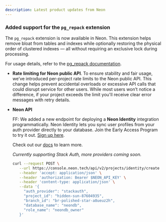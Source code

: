 ```yaml
---
description: Latest product updates from Neon
---
```


### Added support for the `pg_repack` extension

The `pg_repack` extension is now available in Neon. This extension helps remove bloat from tables and indexes while optionally restoring the physical order of clustered indexes — all without requiring an exclusive lock during processing.

For usage details, refer to the [pg_repack documentation](https://reorg.github.io/pg_repack/).

- **Rate limiting for Neon public API**. To ensure stability and fair usage, we’ve introduced per-project rate limits to the Neon public API. This change helps prevent accidental overloads or excessive API calls that could disrupt service for other users. While most users won’t notice a difference, if your project exceeds the limit you'll receive clear error messages with retry details.

- **Neon API**

  FF: We added a new endpoint for deploying a **Neon Identity** integration programmatically. Neon Identity lets you sync user profiles from your auth provider directly to your database. Join the Early Access Program to try it out. [Sign up here](https://neon.tech/early-access-program).

  Check out our [docs](https://neon.tech/docs/guides/neon-identity) to learn more.

  _Currently supporting Stack Auth, more providers coming soon._

  ```bash
  curl --request POST \
     --url https://console.neon.tech/api/v2/projects/identity/create \
     --header 'accept: application/json' \
     --header 'authorization: Bearer $NEON_API_KEY' \
     --header 'content-type: application/json' \
     --data '{
       "auth_provider": "stackauth",
       "project_id": "hidden-sun-87604935",
       "branch_id": "br-polished-star-a8ueuz2h",
       "database_name": "neondb",
       "role_name": "neondb_owner"
     }'
  ```